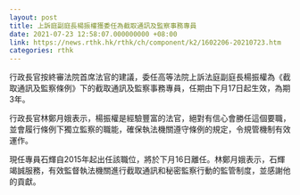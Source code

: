 ```yaml
---
layout: post
title: 上訴庭副庭長楊振權獲委任為截取通訊及監察事務專員
date: 2021-07-23 12:58:07.000000000 +08:00
link: https://news.rthk.hk/rthk/ch/component/k2/1602206-20210723.htm
categories: rthk
---
```


行政長官按終審法院首席法官的建議，委任高等法院上訴法庭副庭長楊振權為《截取通訊及監察條例》下的截取通訊及監察事務專員，任期由下月17日起生效，為期3年。

行政長官林鄭月娥表示，楊振權是經驗豐富的法官，絕對有信心會勝任這個要職，並會履行條例下獨立監察的職能，確保執法機關遵守條例的規定，令規管機制有效運作。

現任專員石輝自2015年起出任該職位，將於下月16日離任。林鄭月娥表示，石輝竭誠服務，有效監督執法機關進行截取通訊和秘密監察行動的監管制度，並感謝他的貢獻。
